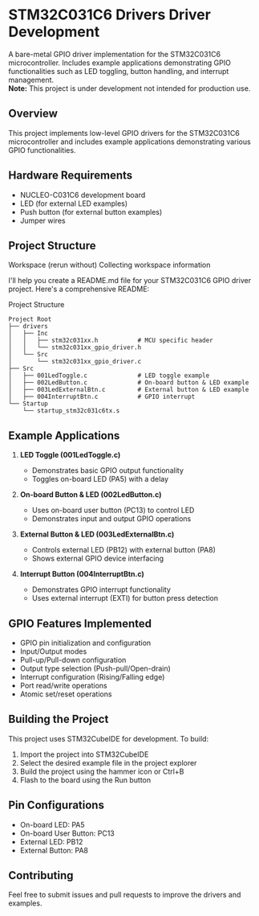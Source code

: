 # STM32C031C6 Drivers Driver Development

A bare-metal GPIO driver implementation for the STM32C031C6 microcontroller. Includes example applications demonstrating GPIO functionalities such as LED toggling, button handling, and interrupt management.
<br>
**Note:**
This project is under development not intended for production use.

## Overview

This project implements low-level GPIO drivers for the STM32C031C6 microcontroller and includes example applications demonstrating various GPIO functionalities.

## Hardware Requirements

- NUCLEO-C031C6 development board
- LED (for external LED examples)
- Push button (for external button examples)
- Jumper wires

## Project Structure
Workspace
(rerun without)
Collecting workspace information

I'll help you create a README.md file for your STM32C031C6 GPIO driver project. Here's a comprehensive README:

Project Structure

```.
Project Root
├── drivers
│   ├── Inc
│   │   ├── stm32c031xx.h           # MCU specific header
│   │   └── stm32c031xx_gpio_driver.h
│   └── Src
│       └── stm32c031xx_gpio_driver.c
├── Src
│   ├── 001LedToggle.c              # LED toggle example
│   ├── 002LedButton.c              # On-board button & LED example
│   ├── 003LedExternalBtn.c         # External button & LED example
│   ├── 004InterruptBtn.c           # GPIO interrupt 
└── Startup
    └── startup_stm32c031c6tx.s

```

## Example Applications

1. **LED Toggle (001LedToggle.c)**
   - Demonstrates basic GPIO output functionality
   - Toggles on-board LED (PA5) with a delay

2. **On-board Button & LED (002LedButton.c)**
   - Uses on-board user button (PC13) to control LED
   - Demonstrates input and output GPIO operations

3. **External Button & LED (003LedExternalBtn.c)**
   - Controls external LED (PB12) with external button (PA8)
   - Shows external GPIO device interfacing

4. **Interrupt Button (004InterruptBtn.c)**
   - Demonstrates GPIO interrupt functionality
   - Uses external interrupt (EXTI) for button press detection

## GPIO Features Implemented

- GPIO pin initialization and configuration
- Input/Output modes
- Pull-up/Pull-down configuration
- Output type selection (Push-pull/Open-drain)
- Interrupt configuration (Rising/Falling edge)
- Port read/write operations
- Atomic set/reset operations

## Building the Project

This project uses STM32CubeIDE for development. To build:

1. Import the project into STM32CubeIDE
2. Select the desired example file in the project explorer
3. Build the project using the hammer icon or Ctrl+B
4. Flash to the board using the Run button

## Pin Configurations

- On-board LED: PA5
- On-board User Button: PC13
- External LED: PB12
- External Button: PA8


## Contributing

Feel free to submit issues and pull requests to improve the drivers and examples.